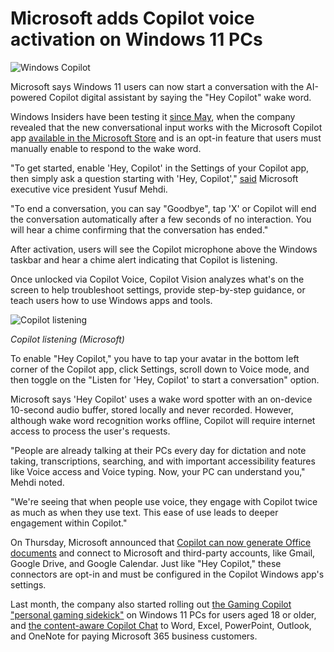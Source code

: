 # Microsoft adds Copilot voice activation on Windows 11 PCs

![Windows Copilot](https://www.bleepstatic.com/content/hl-images/2025/10/06/Microsoft_Copilot.jpg)

Microsoft says Windows 11 users can now start a conversation with the AI-powered Copilot digital assistant by saying the "Hey Copilot" wake word.

Windows Insiders have been testing it [since May](https://blogs.windows.com/windows-insider/2025/05/14/copilot-on-windows-hey-copilot-begins-rolling-out-to-windows-insiders/), when the company revealed that the new conversational input works with the Microsoft Copilot app [available in the Microsoft Store](https://apps.microsoft.com/detail/9nht9rb2f4hd) and is an opt-in feature that users must manually enable to respond to the wake word.

"To get started, enable 'Hey, Copilot' in the Settings of your Copilot app, then simply ask a question starting with 'Hey, Copilot'," [said](https://news.microsoft.com/windows-october-2025-news) Microsoft executive vice president Yusuf Mehdi.

"To end a conversation, you can say "Goodbye", tap 'X' or Copilot will end the conversation automatically after a few seconds of no interaction. You will hear a chime confirming that the conversation has ended."

After activation, users will see the Copilot microphone above the Windows taskbar and hear a chime alert indicating that Copilot is listening.

Once unlocked via Copilot Voice, Copilot Vision analyzes what's on the screen to help troubleshoot settings, provide step-by-step guidance, or teach users how to use Windows apps and tools.

![Copilot listening](https://www.bleepstatic.com/images/news/u/1109292/2025/Hey-Copilot-UI.jpg)

_Copilot listening (Microsoft)_

​To enable "Hey Copilot," you have to tap your avatar in the bottom left corner of the Copilot app, click Settings, scroll down to Voice mode, and then toggle on the "Listen for 'Hey, Copilot' to start a conversation" option.

Microsoft says 'Hey Copilot' uses a wake word spotter with an on-device 10-second audio buffer, stored locally and never recorded. However, although wake word recognition works offline, Copilot will require internet access to process the user's requests.

"People are already talking at their PCs every day for dictation and note taking, transcriptions, searching, and with important accessibility features like Voice access and Voice typing. Now, your PC can understand you," Mehdi noted.

"We're seeing that when people use voice, they engage with Copilot twice as much as when they use text. This ease of use leads to deeper engagement within Copilot."

On Thursday, Microsoft announced that [Copilot can now generate Office documents](https://www.bleepingcomputer.com/news/microsoft/copilot-on-windows-can-now-connect-to-email-create-office-docs/) and connect to Microsoft and third-party accounts, like Gmail, Google Drive, and Google Calendar. Just like "Hey Copilot," these connectors are opt-in and must be configured in the Copilot Windows app's settings.

Last month, the company also started rolling out [the Gaming Copilot "personal gaming sidekick"](https://www.bleepingcomputer.com/news/microsoft/microsoft-starts-rolling-out-gaming-copilot-on-windows-11-pcs/) on Windows 11 PCs for users aged 18 or older, and [the content-aware Copilot Chat](https://www.bleepingcomputer.com/news/microsoft/microsoft-rolls-out-copilot-chat-to-microsoft-365-office-apps/) to Word, Excel, PowerPoint, Outlook, and OneNote for paying Microsoft 365 business customers.